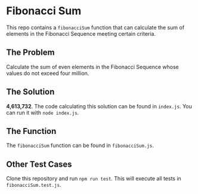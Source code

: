 # Fibonacci Sum
This repo contains a `fibonacciSum` function that can calculate the sum of elements in the Fibonacci Sequence meeting certain criteria.

## The Problem
Calculate the sum of even elements in the Fibonacci Sequence whose values do not exceed four million.

## The Solution
**4,613,732**. The code calculating this solution can be found in `index.js`.
You can run it with `node index.js`.

## The Function
The `fibonacciSum` function can be found in `fibonacciSum.js`.

## Other Test Cases
Clone this repository and run `npm run test`.
This will execute all tests in `fibonacciSum.test.js`.
